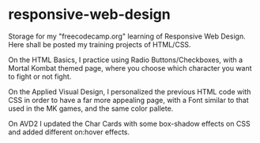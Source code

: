 # responsive-web-design
Storage for my "freecodecamp.org" learning of Responsive Web Design. Here shall be posted my training projects of HTML/CSS.

On the HTML Basics, I practice using Radio Buttons/Checkboxes, with a Mortal Kombat themed page, where you choose which character you want to fight or not fight.

On the Applied Visual Design, I personalized the previous HTML code with CSS in order to have a far more appealing page, with a Font similar to that used in the MK games, and the same color pallete.

On AVD2 I updated the Char Cards with some box-shadow effects on CSS and added different on:hover effects.
